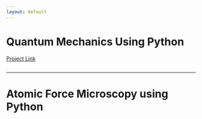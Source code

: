 ```yaml
---
layout: default
---
```





# Quantum Mechanics Using Python
[Project Link](https://github.com/Hi-Tree/QuantumMechanics/tree/main/Project1)
```python

```
* * * 
# Atomic Force Microscopy using Python 
